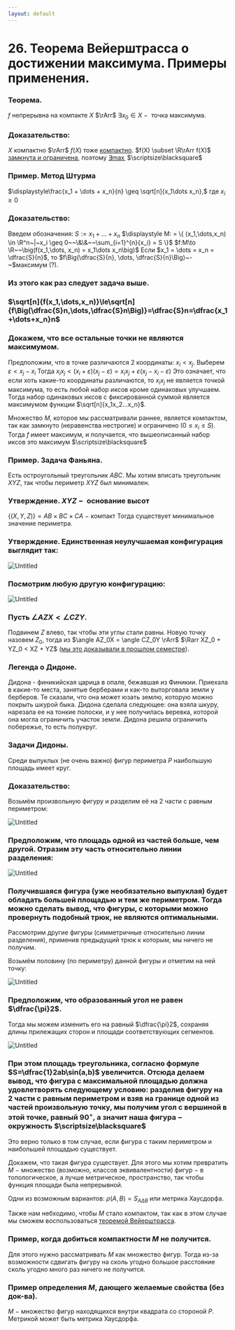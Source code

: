```yaml
---
layout: default
---
```

# 26. Теорема Вейерштрасса о достижении максимума. Примеры применения.

### Теорема.
$f$ непрерывна на компакте $X$ $\rArr$ $\exists x_0\in X~-~$ точка максимума.

### Доказательство:
$X$ компактно $\rArr$ $f(X)$ тоже [компактно](15-04-24.md).
$f(X) \subset \R\rArr f(X)$ [замкнута и ограничена](29-04-24.md), поэтому [$\exists\max$](09-04-24.md)  $\scriptsize\blacksquare$

### Пример. Метод Штурма
$\displaystyle\frac{x_1 + \dots + x_n}{n} \geq \sqrt[n]{x_1\dots x_n},$ где  $x_i \geq 0$

### Доказательство:
Введем обозначения:
$S := x_1 + \dots + x_n$
$\displaystyle M: = \{ (x_1,\dots,x_n) \in \R^n~|~x_i \geq 0~~\&\&~~\sum_{i=1}^{n}{x_i} = S \}$
$f:M\to \R~~\big(f(x_1,\dots, x_n) = x_1\dots x_n\big)$
Если $x_1 = \dots = x_n = \dfrac{S}{n}$, то $f\Big(\dfrac{S}{n}, \dots, \dfrac{S}{n}\Big)~-~$максимум (?).

### Из этого как раз следует задача выше.

### $\sqrt[n]{f(x_1,\dots,x_n)}\le\sqrt[n]{f\Big(\dfrac{S}n,\dots,\dfrac{S}n\Big)}=\dfrac{S}n=\dfrac{x_1+\dots+x_n}n$

### Докажем, что все остальные точки не являются максимумом.
Предположим, что в точке различаются $2$ координаты: $x_i < x_j$.
Выберем $\varepsilon < x_j - x_i$
Тогда $x_ix_j < (x_i + \varepsilon)(x_j - \varepsilon)=x_ix_j+\varepsilon(x_j-x_i-\varepsilon)$
Это означает, что если хоть какие-то координаты различаются, то $x_ix_j$ не является точкой максимума, то есть любой набор иксов кроме одинаковых улучшаем.
Тогда набор одинаковых иксов с фиксированной суммой является максимумом функции $\sqrt[n]{x_1x_2...x_n}$.

Множество $M$, которое мы рассматривали раннее, является компактом, так как замкнуто (неравенства нестрогие) и ограничено ($0\le x_i\le S)$.
Тогда $f$ имеет максимум, и получается, что вышеописанный набор иксов это максимум  $\scriptsize\blacksquare$

### Пример. Задача Фаньяна.
Есть остроугольный треугольник $ABC$.
Мы хотим вписать треугольник $XYZ$, так чтобы периметр $XYZ$ был минимален.

### Утверждение. $XYZ~-~$ основание высот
$\{ (X, Y, Z)\} = AB\times BC \times CA~-~$компакт
Тогда существует минимальное значение периметра.

### Утверждение. Единственная неулучшаемая конфигурация выглядит так:

![Untitled](sem2/notes/topology/notes/29-04-24/Untitled%207.png)

### Посмотрим любую другую конфигурацию:

![Untitled](sem2/notes/topology/notes/29-04-24/Untitled%209.png)

### Пусть $\angle AZX < \angle CZY$.
Подвинем $Z$ влево, так чтобы эти углы стали равны.
Новую точку назовем $Z_0$, тогда из $\angle AZ_0X = \angle CZ_0Y \rArr$
$\Rarr XZ_0 + YZ_0 < XZ + YZ$ ([мы это доказывали в прошлом семестре](https://www.notion.so/18-a5ed46840fea456a85708ada7e0a7435?pvs=21)).

### Легенда о Дидоне.
Дидона - финикийская царица в опале, бежавшая из Финикии.
Приехала в какие-то места, занятые берберами и как-то выторговала земли у берберов. Те сказали, что она может юзать землю, которую можно покрыть шкурой быка. Дидона сделала следующее: она взяла шкуру, нарезала ее на тонкие полоски, и у нее получилась веревка, которой она могла ограничить участок земли. Дидона решила ограничить побережье, то есть полукруг.

### Задачи Дидоны.
Среди выпуклых (не очень важно) фигур периметра $P$ наибольшую площадь имеет круг.

### Доказательство:
Возьмём произвольную фигуру и разделим её на $2$ части с равным периметром:

![Untitled](sem2/notes/topology/notes/06-05-24/Untitled.png)

### Предположим, что площадь одной из частей больше, чем другой. Отразим эту часть относительно линии разделения:

![Untitled](sem2/notes/topology/notes/06-05-24/Untitled%201.png)

### Получившаяся фигура (уже необязательно выпуклая) будет обладать большей площадью и тем же периметром. Тогда можно сделать вывод, что фигуры, с которыми можно провернуть подобный трюк, не являются оптимальными.

Рассмотрим другие фигуры (симметричные относительно линии разделения), применив предыдущий трюк к которым, мы ничего не получим.

Возьмём половину (по периметру) данной фигуры и отметим на ней точку:

![Untitled](sem2/notes/topology/notes/06-05-24/Untitled%202.png)

### Предположим, что образованный угол не равен $\dfrac{\pi}2$.
Тогда мы можем изменить его на равный $\dfrac{\pi}2$, сохраняя длины прилежащих сторон и площади соответствующих сегментов.

![Untitled](sem2/notes/topology/notes/06-05-24/Untitled%203.png)

### При этом площадь треугольника, согласно формуле $S=\dfrac{1}2ab\sin(a,b)$ увеличится. Отсюда делаем вывод, что фигура с максимальной площадью должна удовлетворять следующему условию: разделив фигуру на $2$ части с равным периметром и взяв на границе одной из частей произвольную точку, мы получим угол с вершиной в этой точке, равный $90^\circ$, а значит наша фигура $-$ окружность  $\scriptsize\blacksquare$

Это верно только в том случае, если фигура с таким периметром и наибольшей площадью существует.

Докажем, что такая фигура существует.
Для этого мы хотим превратить $M$ $-$ множество (возможно, классов эквивалентности) фигур $-$ в топологическое, а лучше метрическое, пространство, так чтобы функция площади была непрерывной.

Одни из возможным вариантов:
$\rho(A,B)=S_{A\Delta B}$ или метрика Хаусдорфа.

Также нам небходимо, чтобы $M$ стало компактом, так как в этом случае мы сможем воспользоваться [теоремой Вейерштрасса](29-04-24.md).

### Пример, когда добиться компактности $M$ не получится.
Для этого нужно рассматривать $M$ как множество фигур. Тогда из-за возможности сдвигать фигуру на сколь угодно большое расстояние сколь угодно много раз ничего не получится.

### Пример определения $M$, дающего желаемые свойства (без док-ва).
$M~-~$множество фигур находящихся внутри квадрата со стороной $P$.
Метрикой может быть метрика Хаусдорфа.